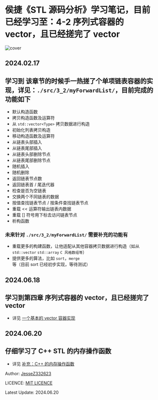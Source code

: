 # 侯捷《STL 源码分析》学习笔记，目前已经学习至：4-2 序列式容器的 vector，且已经搓完了 vector

![cover](https://i0.hdslb.com/bfs/archive/83d95f897ae4d9e52f25d4076bd7daec3946d9d6.jpg@600w_600h_1c.png)

## 2024.02.17

## 学习到 该章节的时候手一热搓了个单项链表容器的实现，详见：`./src/3_2/myForwardList/`，目前完成的功能如下

- 默认构造函数
- 拷贝构造函数及运算符
- 从 `std::vector<Type>` 拷贝数据进行构造
- 初始化列表拷贝构造
- 移动构造函数及运算符
- 从链表头部插入
- 从链表尾部插入
- 从链表头部删除节点
- 从链表尾部删除节点
- 随机插入
- 随机删除
- 返回链表节点数
- 返回链表首 / 尾迭代器
- 检查是否为空链表
- 交换两个不同链表的数据
- 按值查找链表节点 / 按条件查找链表节点
- 重载 << 运算符输出链表内数据
- 重载 [] 符号用下标去访问链表节点
- 析构函数

### 未来针对 `./src/3_2/myForwardList/` 需要补充的功能有

- 重载更多的构建函数，让他适配从其他容器拷贝数据进行构造（如从 `std::vector` `std::array` `C 风格数组等`）
- 提供更多的算法，比如 `sort`，`merge` 等（目前 sort 已经初步实现，等待测试）

## 2024.06.18

## 学习到第四章 序列式容器的 vector，且已经搓完了 vector

- 详见 [一个基本的 vector 容器实现](https://github.com/JesseZ332623/The-Annotated-STL-Sources/blob/master/src/4_2/vector/include/myVector.h)

## 2024.06.20

## 仔细学习了 C++ STL 的内存操作函数

- 详见 [补充：C++ 的内存操作函数](https://github.com/JesseZ332623/The-Annotated-STL-Sources/blob/master/src/4_2/%E8%A1%A5%E5%85%85%EF%BC%9AC%2B%2B%20%E7%9A%84%E5%86%85%E5%AD%98%E6%93%8D%E4%BD%9C%E5%87%BD%E6%95%B0.md)

Author: [JesseZ332623](https://github.com/JesseZ332623)

LICENCE: [MIT LICENCE](https://opensource.org/license/mit/)

Latest Update: 2024.06.20
